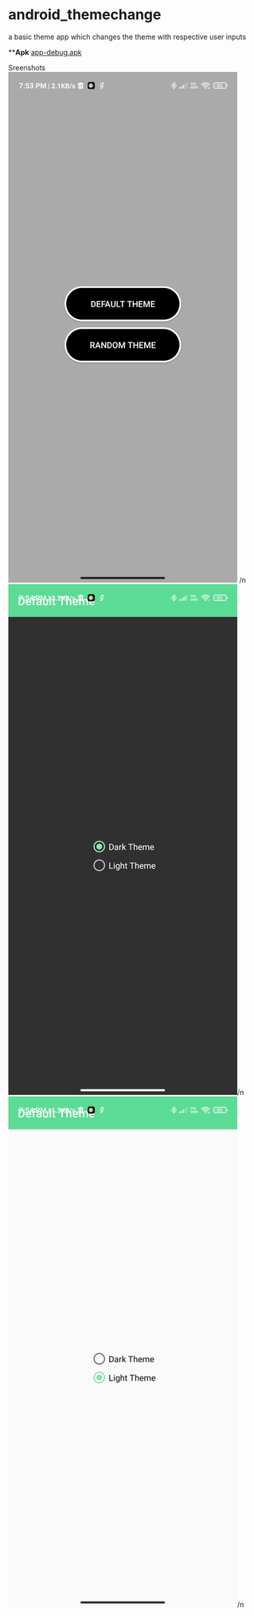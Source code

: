# android_themechange
a basic theme app which changes the theme with respective user inputs

******Apk****
[app-debug.apk](src/app-debug.apk?raw=true)


Sreenshots
![](src/Screenshot_2021-05-05-19-53-54-907_com.shubham.themechanger.jpg)
/n
![](src/Screenshot_2021-05-05-19-54-05-526_com.shubham.themechanger.jpg)/n
![](src/Screenshot_2021-05-05-19-54-10-359_com.shubham.themechanger.jpg)/n
